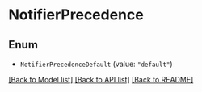 # NotifierPrecedence

## Enum


* `NotifierPrecedenceDefault` (value: `"default"`)


[[Back to Model list]](../README.md#documentation-for-models) [[Back to API list]](../README.md#documentation-for-api-endpoints) [[Back to README]](../README.md)


